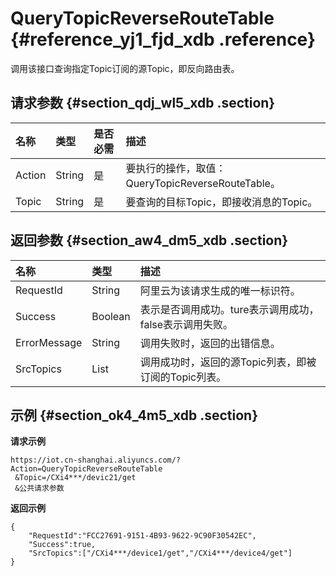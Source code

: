 # QueryTopicReverseRouteTable {#reference_yj1_fjd_xdb .reference}

调用该接口查询指定Topic订阅的源Topic，即反向路由表。

## 请求参数 {#section_qdj_wl5_xdb .section}

|名称|类型|是否必需|描述|
|:-|:-|:---|:-|
|Action|String|是|要执行的操作，取值：QueryTopicReverseRouteTable。|
|Topic|String|是|要查询的目标Topic，即接收消息的Topic。|

## 返回参数 {#section_aw4_dm5_xdb .section}

|名称|类型|描述|
|:-|:-|:-|
|RequestId|String|阿里云为该请求生成的唯一标识符。|
|Success|Boolean|表示是否调用成功。ture表示调用成功，false表示调用失败。|
|ErrorMessage|String|调用失败时，返回的出错信息。|
|SrcTopics|List|调用成功时，返回的源Topic列表，即被订阅的Topic列表。|

## 示例 {#section_ok4_4m5_xdb .section}

**请求示例**

```
https://iot.cn-shanghai.aliyuncs.com/?Action=QueryTopicReverseRouteTable
 &Topic=/CXi4***/devic21/get
 &公共请求参数
```

**返回示例**

```
{
    "RequestId":"FCC27691-9151-4B93-9622-9C90F30542EC",
    "Success":true,
    "SrcTopics":["/CXi4***/device1/get","/CXi4***/device4/get"]
}
```

